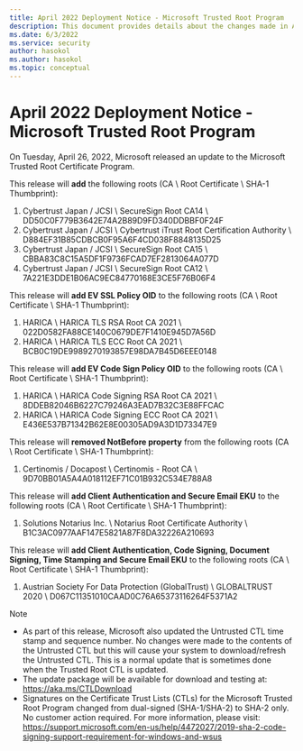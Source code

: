 ```yaml
---
title: April 2022 Deployment Notice - Microsoft Trusted Root Program 
description: This document provides details about the changes made in April 2022 to the root store.
ms.date: 6/3/2022
ms.service: security
author: hasokol
ms.author: hasokol
ms.topic: conceptual
---
```


# April 2022 Deployment Notice - Microsoft Trusted Root Program 

On Tuesday, April 26, 2022, Microsoft released an update to the Microsoft Trusted Root Certificate Program.


This release will **add** the following roots (CA \ Root Certificate \ SHA-1 Thumbprint):
1. Cybertrust Japan / JCSI	\\ SecureSign Root CA14	\\ DD50C0F779B3642E74A2B89D9FD340DDBBF0F24F
2. Cybertrust Japan / JCSI	\\ Cybertrust iTrust Root Certification Authority	\\ D884EF31B85CDBCB0F95A6F4CD038F8848135D25
3. Cybertrust Japan / JCSI	\\ SecureSign Root CA15	\\ CBBA83C8C15A5DF1F9736FCAD7EF2813064A077D
4. Cybertrust Japan / JCSI	\\ SecureSign Root CA12	\\ 7A221E3DDE1B06AC9EC84770168E3CE5F76B06F4


This release will **add EV SSL Policy OID** to the following roots (CA \ Root Certificate \ SHA-1 Thumbprint):
1. HARICA	\\ HARICA TLS RSA Root CA 2021	\\ 022D0582FA88CE140C0679DE7F1410E945D7A56D
2. HARICA	\\ HARICA TLS ECC Root CA 2021	\\ BCB0C19DE9989270193857E98DA7B45D6EEE0148


This release will **add EV Code Sign Policy OID** to the following roots (CA \ Root Certificate \ SHA-1 Thumbprint):
1. HARICA	\\ HARICA Code Signing RSA Root CA 2021	\\ 8DDEB82046B6227C79246A3EAD7B32C3E88FFCAC
2. HARICA	\\ HARICA Code Signing ECC Root CA 2021	\\ E436E537B71342B62E8E00305AD9A3D1D73347E9


This release will **removed NotBefore property** from the following roots (CA \ Root Certificate \ SHA-1 Thumbprint):
1. Certinomis / Docapost	\\ Certinomis - Root CA	\\ 9D70BB01A5A4A018112EF71C01B932C534E788A8


This release will **add Client Authentication and Secure Email EKU** to the following roots (CA \ Root Certificate \ SHA-1 Thumbprint):
1. Solutions Notarius Inc.	\\ Notarius Root Certificate Authority	\\ B1C3AC0977AAF147E5821A87F8DA32226A210693


This release will **add Client Authentication, Code Signing, Document Signing, Time Stamping and Secure Email EKU** to the following roots (CA \ Root Certificate \ SHA-1 Thumbprint):
1. Austrian Society For Data Protection (GlobalTrust)	\\ GLOBALTRUST 2020	\\ D067C11351010CAAD0C76A65373116264F5371A2




>[!NOTE]
> * As part of this release, Microsoft also updated the Untrusted CTL time stamp and sequence number. No changes were made to the contents of the Untrusted CTL but this will cause your system to download/refresh the Untrusted CTL. This is a normal update that is sometimes done when the Trusted Root CTL is updated.
> * The update package will be available for download and testing at: <https://aka.ms/CTLDownload>
> * Signatures on the Certificate Trust Lists (CTLs) for the Microsoft Trusted Root Program changed from dual-signed (SHA-1/SHA-2) to SHA-2 only. No customer action required. For more information, please visit: <https://support.microsoft.com/en-us/help/4472027/2019-sha-2-code-signing-support-requirement-for-windows-and-wsus>
